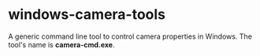 # windows-camera-tools
A generic command line tool to control camera properties in Windows. The tool's name is **camera-cmd.exe**.

